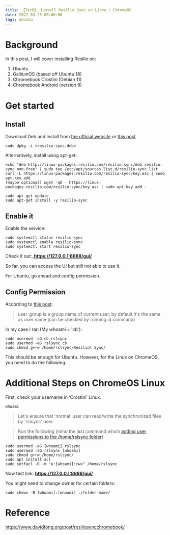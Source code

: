 ```yaml
---
title: 【Tech】 Install Resilio Sync on Linxu / ChromeOS
date: 2022-03-25 00:00:00
tags: ubuntu
---
```


# Background

In this post, I will cover installing Resilio on:

1. Ubuntu
1. GalliumOS (based off Ubuntu 18)
1. Chromebook Crostini (Debian 11)
1. Chromebook Android (version 9)

# Get started

## Install 

Download Deb and install from [the official website](https://www.resilio.com/platforms/desktop/) or [this post](https://help.resilio.com/hc/en-us/articles/206178924)

    sudo dpkg -i <resilio-sync.deb>

Alternatively, install using apt-get:


    echo "deb http://linux-packages.resilio.com/resilio-sync/deb resilio-sync non-free" | sudo tee /etc/apt/sources.list.d/resilio-sync.list
    curl -L https://linux-packages.resilio.com/resilio-sync/key.asc | sudo apt-key add
    (maybe optional) wget -qO - https://linux-packages.resilio.com/resilio-sync/key.asc | sudo apt-key add -

    sudo apt-get update    
    sudo apt-get install -y resilio-sync

## Enable it

Enable the service:

    sudo systemctl status resilio-sync
    sudo systemctl enable resilio-sync
    sudo systemctl start resilio-sync

Check it out:___https://127.0.0.1:8888/gui/__

So far, you can access the UI but still not able to use it. 

For Ubuntu, go ahead and config permission.

## Config Permission

According to [this post](https://help.resilio.com/hc/en-us/articles/206178924-Installing-Sync-package-on-Linux): 

> user_group is a group name of current user, by default it's the same as user name (can be checked by running id command)

In my case I ran (My whoami = 'cb'):

    sudo usermod -aG cb rslsync
    sudo usermod -aG rslsync cb
    sudo chmod g+rw /home/rslsync/Resilio\ Sync/

This should be enough for Ubuntu. However, for the Linux on ChromeOS, you need to do the following. 

# Additional Steps on ChromeOS Linux

First, check your username in ‘Crostini’ Linux.

```
whoami
```

> Let's ensure that ‘normal’ user can read/write the synchronized files by 'rslsync' user. 

> Run the following (mind the last command which [adding user permissions to the /home/rslsync folder](https://kenfavors.com/code/how-to-add-user-permissions-to-a-folder-in-ubuntu/))

    sudo usermod -aG [whoami] rslsync    
    sudo usermod -aG rslsync [whoami]
    sudo chmod g+rw /home/rslsync/
    sudo apt install acl
    sudo setfacl -R -m "u:[whoami]:rwx" /home/rslsync

Now test link: __https://127.0.0.1:8888/gui/__

You might need to change owner for certain folders: 

    sudo chown -R [whoami]:[whoami] ./folder-name/

# Reference 

https://www.davidfong.org/post/resiliosyncchromebook/
